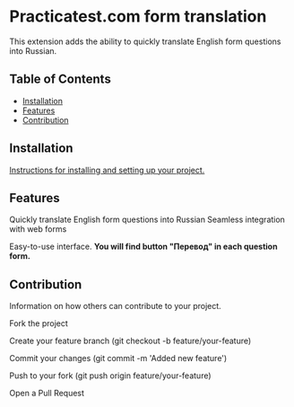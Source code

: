 # Practicatest.com form translation

This extension adds the ability to quickly translate English form questions into Russian.

## Table of Contents

- [Installation](#installation)
- [Features](#features)
- [Contribution](#contribution)

## Installation

[Instructions for installing and setting up your project.
](https://dev.to/ben/how-to-install-chrome-extensions-manually-from-github-1612)


## Features
Quickly translate English form questions into Russian
Seamless integration with web forms

Easy-to-use interface. **You will find button "Перевод" in each question form.**


## Contribution
Information on how others can contribute to your project.

Fork the project

Create your feature branch (git checkout -b feature/your-feature)

Commit your changes (git commit -m 'Added new feature')

Push to your fork (git push origin feature/your-feature)

Open a Pull Request
